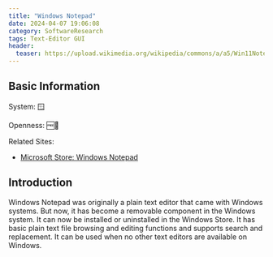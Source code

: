 ```yaml
---
title: "Windows Notepad"
date: 2024-04-07 19:06:08
category: SoftwareResearch
tags: Text-Editor GUI
header:
  teaser: https://upload.wikimedia.org/wikipedia/commons/a/a5/Win11Notepaduk.png
---
```


## Basic Information

System: 🪟

Openness: 🆓📕

Related Sites:

* [Microsoft Store: Windows Notepad](https://apps.microsoft.com/detail/9msmlrh6lzf3?hl=en-us&gl=US)

## Introduction

Windows Notepad was originally a plain text editor that came with Windows systems. But now, it has become a removable component in the Windows system. It can now be installed or uninstalled in the Windows Store. It has basic plain text file browsing and editing functions and supports search and replacement. It can be used when no other text editors are available on Windows.
